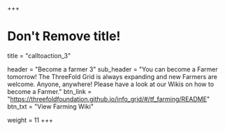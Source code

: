 +++
# Don't Remove title!
title = "calltoaction_3"

header = "Become a farmer 3"
sub_header = "You can become a Farmer tomorrow!  The ThreeFold Grid is always expanding and new Farmers are welcome. Anyone, anywhere! Please have a look at our Wikis on how to become a Farmer."
btn_link = "https://threefoldfoundation.github.io/info_grid/#/tf_farming/README"
btn_txt = "View Farming Wiki"

weight = 11
+++
